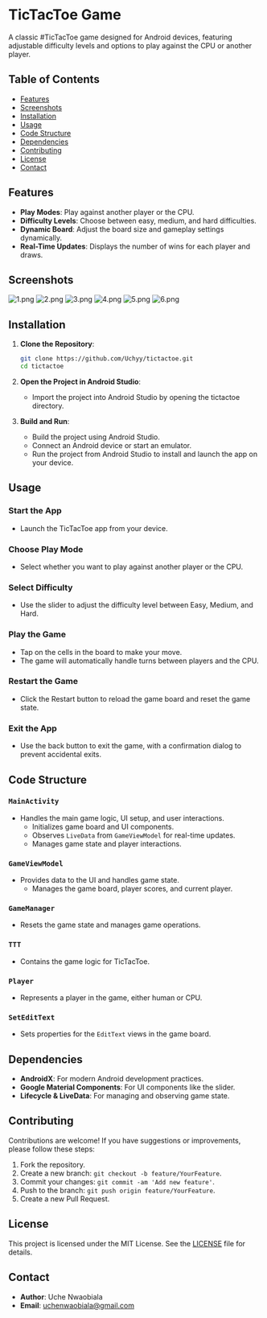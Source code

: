 # TicTacToe Game

A classic 
#TicTacToe game designed for Android devices, featuring adjustable difficulty levels and options to play against the CPU or another player.

## Table of Contents

- [Features](#features)
- [Screenshots](#screenshots)
- [Installation](#installation)
- [Usage](#usage)
- [Code Structure](#code-structure)
- [Dependencies](#dependencies)
- [Contributing](#contributing)
- [License](#license)
- [Contact](#contact)


## Features

- **Play Modes**: Play against another player or the CPU.
- **Difficulty Levels**: Choose between easy, medium, and hard difficulties.
- **Dynamic Board**: Adjust the board size and gameplay settings dynamically.
- **Real-Time Updates**: Displays the number of wins for each player and draws.

## Screenshots
![1.png](screenshot%2F1.png)
![2.png](screenshot%2F2.png)
![3.png](screenshot%2F3.png)
![4.png](screenshot%2F4.png)
![5.png](screenshot%2F5.png)
![6.png](screenshot%2F6.png)

## Installation

1. **Clone the Repository**:

   ```bash
   git clone https://github.com/Uchyy/tictactoe.git
   cd tictactoe

2. **Open the Project in Android Studio**:

    - Import the project into Android Studio by opening the tictactoe directory.

3. **Build and Run**:

    - Build the project using Android Studio.
    - Connect an Android device or start an emulator.
    - Run the project from Android Studio to install and launch the app on your device.


## Usage

### Start the App

- Launch the TicTacToe app from your device.

### Choose Play Mode

- Select whether you want to play against another player or the CPU.

### Select Difficulty

- Use the slider to adjust the difficulty level between Easy, Medium, and Hard.

### Play the Game

- Tap on the cells in the board to make your move.
- The game will automatically handle turns between players and the CPU.

### Restart the Game

- Click the Restart button to reload the game board and reset the game state.

### Exit the App

- Use the back button to exit the game, with a confirmation dialog to prevent accidental exits.



## Code Structure

### `MainActivity`
- Handles the main game logic, UI setup, and user interactions.
    - Initializes game board and UI components.
    - Observes `LiveData` from `GameViewModel` for real-time updates.
    - Manages game state and player interactions.

### `GameViewModel`
- Provides data to the UI and handles game state.
    - Manages the game board, player scores, and current player.

### `GameManager`
- Resets the game state and manages game operations.

### `TTT`
- Contains the game logic for TicTacToe.

### `Player`
- Represents a player in the game, either human or CPU.

### `SetEditText`
- Sets properties for the `EditText` views in the game board.


## Dependencies

- **AndroidX**: For modern Android development practices.
- **Google Material Components**: For UI components like the slider.
- **Lifecycle & LiveData**: For managing and observing game state.

## Contributing

Contributions are welcome! If you have suggestions or improvements, please follow these steps:

1. Fork the repository.
2. Create a new branch: `git checkout -b feature/YourFeature`.
3. Commit your changes: `git commit -am 'Add new feature'`.
4. Push to the branch: `git push origin feature/YourFeature`.
5. Create a new Pull Request.

## License

This project is licensed under the MIT License. See the [LICENSE](LICENSE) file for details.

## Contact

- **Author**: Uche Nwaobiala
- **Email**: [uchenwaobiala@gmail.com](mailto:uchenwaobiala@gmail.com)

      


   
